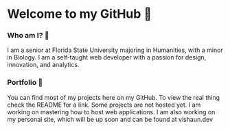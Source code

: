 # Welcome to my GitHub 👋

### Who am I? 🤔

I am a senior at Florida State University majoring in Humanities, with a minor in Biology. I am a self-taught web developer with a passion for design, innovation, and analytics.

### Portfolio 📁

You can find most of my projects here on my GitHub. To view the real thing check the README for a link. Some projects are not hosted yet. I am working on mastering how to host web applications. I am also working on my personal site, which will be up soon and can be found at vishaun.dev
<!--
**vishaunj/vishaunj** is a ✨ _special_ ✨ repository because its `README.md` (this file) appears on your GitHub profile.

Here are some ideas to get you started:

- 🔭 I’m currently working on ...
- 🌱 I’m currently learning ...
- 👯 I’m looking to collaborate on ...
- 🤔 I’m looking for help with ...
- 💬 Ask me about ...
- 📫 How to reach me: ...
- 😄 Pronouns: ...
- ⚡ Fun fact: ...
-->
